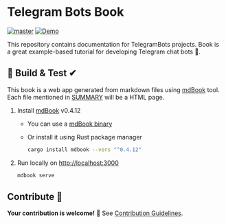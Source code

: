 # Telegram Bots Book

[![master](https://github.com/TelegramBots/book/actions/workflows/ci.yml/badge.svg)](https://github.com/TelegramBots/book/actions/workflows/ci.yml)
[![Demo](https://img.shields.io/badge/live-demo-blue.svg?style=flat)](https://telegrambots.github.io/book/)

This repository contains documentation for TelegramBots projects.
Book is a great example-based tutorial for developing Telegram chat bots 🤖.

## 🔨 Build & Test ✔

This book is a web app generated from markdown files using [mdBook] tool.
Each file mentioned in [SUMMARY](src/SUMMARY.md) will be a HTML page.

1. Install [mdBook] v0.4.12
    - You can use a [mdBook binary]
    - Or install it using Rust package manager

        ```bash
        cargo install mdbook --vers "^0.4.12"
        ```

1. Run locally on [http://localhost:3000](http://localhost:3000)

    ```bash
    mdbook serve
    ```

[mdBook]: https://github.com/rust-lang/mdBook
[mdBook binary]: https://github.com/rust-lang/mdBook/releases/tag/v0.4.12

## Contribute 👋

**Your contribution is welcome!** 🙂
See [Contribution Guidelines](CONTRIBUTING.md).
